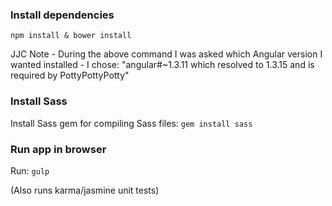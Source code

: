 ### Install dependencies ###
`npm install & bower install`

JJC Note - During the above command I was asked which Angular version I wanted installed - I chose:
"angular#~1.3.11 which resolved to 1.3.15 and is required by PottyPottyPotty"

### Install Sass ###
Install Sass gem for compiling Sass files:
`gem install sass`

### Run app in browser ###
Run:
`gulp`

(Also runs karma/jasmine unit tests)
